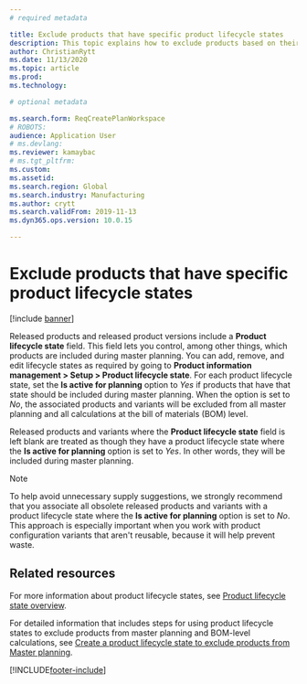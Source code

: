 ```yaml
---
# required metadata

title: Exclude products that have specific product lifecycle states
description: This topic explains how to exclude products based on their lifecycle state when Planning Optimization functionality is used.
author: ChristianRytt
ms.date: 11/13/2020
ms.topic: article
ms.prod: 
ms.technology: 

# optional metadata

ms.search.form: ReqCreatePlanWorkspace
# ROBOTS: 
audience: Application User
# ms.devlang: 
ms.reviewer: kamaybac
# ms.tgt_pltfrm: 
ms.custom: 
ms.assetid: 
ms.search.region: Global
ms.search.industry: Manufacturing
ms.author: crytt
ms.search.validFrom: 2019-11-13
ms.dyn365.ops.version: 10.0.15

---
```

# Exclude products that have specific product lifecycle states

[!include [banner](../../includes/banner.md)]

Released products and released product versions include a **Product lifecycle state** field. This field lets you control, among other things, which products are included during master planning. You can add, remove, and edit lifecycle states as required by going to **Product information management \> Setup \> Product lifecycle state**. For each product lifecycle state, set the **Is active for planning** option to *Yes* if products that have that state should be included during master planning. When the option is set to *No*, the associated products and variants will be excluded from all master planning and all calculations at the bill of materials (BOM) level.

Released products and variants where the **Product lifecycle state** field is left blank are treated as though they have a product lifecycle state where the **Is active for planning** option is set to *Yes*. In other words, they will be included during master planning.

> [!NOTE]
> To help avoid unnecessary supply suggestions, we strongly recommend that you associate all obsolete released products and variants with a product lifecycle state where the **Is active for planning** option is set to *No*. This approach is especially important when you work with product configuration variants that aren't reusable, because it will help prevent waste.

## Related resources

For more information about product lifecycle states, see [Product lifecycle state overview](../../pim/product-lifecycle.md).

For detailed information that includes steps for using product lifecycle states to exclude products from master planning and BOM-level calculations, see [Create a product lifecycle state to exclude products from Master planning](../../pim/tasks/exclude-products-master-planning.md).


[!INCLUDE[footer-include](../../../includes/footer-banner.md)]